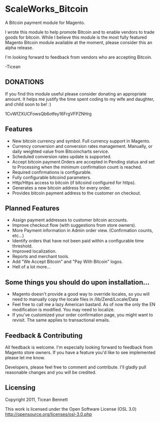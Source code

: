 ScaleWorks_Bitcoin
===============================

A Bitcoin payment module for Magento.

I wrote this module to help promote Bitcoin and to enable vendors to trade goods for bitcoin. While I believe this module
is the most fully featured Magento Bitcoin module available at the moment, please consider this an alpha release.

I'm looking forward to feedback from vendors who are accepting Bitcoin.

-Ticean



DONATIONS
---------------------------
If you find this module useful please consider donating an appropriate amount. It helps me justify the time spent coding
to my wife and daughter, and child soon to be! :)

1CvWfZXUCFowsQb6otfey16FrgVFPZNHrg



Features
---------------------------

- New bitcoin currency and symbol. Full currency support in Magento.
- Currency conversion and conversion rates management. Manually, or daily weighted value from Bitcoincharts service.
- Scheduled conversion rates update is supported.
- Accept bitcoin payment.Orders are accepted in Pending status and set to Processing when the minimum confirmation count is reached.
- Required confirmations is configurable.
- Fully configurable bitcoind parameters.
- Http/Https access to bitcoin (if bitcoind configured for https).
- Generates a new bitcoin address for every order.
- Provides bitcoin payment address to the customer on checkout.


Planned Features
---------------------------

- Assign payment addresses to customer bitcoin accounts.
- Improve checkout flow (with suggestions from store owners).
- More Payment information in Admin order view. (Confirmation counts, etc...)
- Identify orders that have not been paid within a configurable time threshold.
- Improved localization.
- Reports and merchant tools.
- Add "We Accept Bitcoin" and "Pay With Bitcoin" logos.
- Hell of a lot more...



Some things you should do upon installation...
-----------------------------------------------------

- Magento doesn't provide a good way to override locales, so you will need to manually copy the locale files in /lib/Zend/Locale/Data
- Feel free to call me a lazy American bastard. As of now the only the EN modification is modified. You may need to localize.
- If you've customized your order confirmation page, you might want to revisit. The same applies to transactional emails.



Feedback & Contributing
---------------------------
All feedback is welcome. I'm especially looking forward to feedback from Magento store owners. If you have a feature you'd
like to see implemented please let me know.

Developers, please feel free to comment and contribute. I'll gladly pull reasonable changes and you will be credited.



Licensing
---------------------------

Copyright 2011, Ticean Bennett

This work is licensed under the Open Software License (OSL 3.0)
http://opensource.org/licenses/osl-3.0.php
